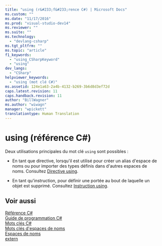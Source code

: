 ```yaml
---
title: "using (r&#233;f&#233;rence C#) | Microsoft Docs"
ms.custom: ""
ms.date: "11/17/2016"
ms.prod: "visual-studio-dev14"
ms.reviewer: ""
ms.suite: ""
ms.technology: 
  - "devlang-csharp"
ms.tgt_pltfrm: ""
ms.topic: "article"
f1_keywords: 
  - "using_CSharpKeyword"
  - "using"
dev_langs: 
  - "CSharp"
helpviewer_keywords: 
  - "using (mot clé C#)"
ms.assetid: 124e1a63-2a4b-4132-b269-3b6d8d3ef72d
caps.latest.revision: 11
caps.handback.revision: 11
author: "BillWagner"
ms.author: "wiwagn"
manager: "wpickett"
translationtype: Human Translation
---
```

# using (r&#233;f&#233;rence C#)
Deux utilisations principales du mot clé `using` sont possibles :  
  
-   En tant que directive, lorsqu'il est utilisé pour créer un alias d'espace de noms ou pour importer des types définis dans d'autres espaces de noms.  Consultez [Directive using](../../../csharp/language-reference/keywords/using-directive.md).  
  
-   En tant qu'instruction, pour définir une portée au bout de laquelle un objet est supprimé.  Consultez [Instruction using](../../../csharp/language-reference/keywords/using-statement.md).  
  
## Voir aussi  
 [Référence C\#](../../../csharp/language-reference/index.md)   
 [Guide de programmation C\#](../../../csharp/programming-guide/index.md)   
 [Mots clés C\#](../../../csharp/language-reference/keywords/index.md)   
 [Mots clés d'espaces de noms](../../../csharp/language-reference/keywords/namespace-keywords.md)   
 [Espaces de noms](../../../csharp/programming-guide/namespaces/index.md)   
 [extern](../../../csharp/language-reference/keywords/extern.md)